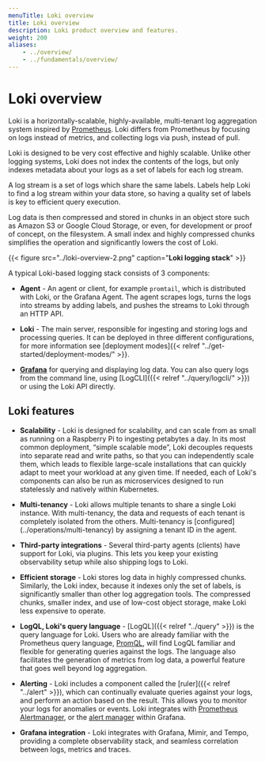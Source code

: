 ```yaml
---
menuTitle: Loki overview
title: Loki overview
description: Loki product overview and features.
weight: 200
aliases:
    - ../overview/
    - ../fundamentals/overview/
---
```


# Loki overview

Loki is a horizontally-scalable, highly-available, multi-tenant log aggregation system inspired by [Prometheus](https://prometheus.io/). Loki differs from Prometheus by focusing on logs instead of metrics, and collecting logs via push, instead of pull.

Loki is designed to be very cost effective and highly scalable. Unlike other logging systems, Loki does not index the contents of the logs, but only indexes metadata about your logs as a set of labels for each log stream. 

A log stream is a set of logs which share the same labels. Labels help Loki to find a log stream within your data store, so having a quality set of labels is key to efficient query execution.

Log data is then compressed and stored in chunks in an object store such as Amazon S3 or Google Cloud Storage, or even, for development or proof of concept, on the filesystem. A small index and highly compressed chunks simplifies the operation and significantly lowers the cost of Loki.

{{< figure  src="../loki-overview-2.png" caption="**Loki logging stack**" >}}

A typical Loki-based logging stack consists of 3 components:

- **Agent** - An agent or client, for example `promtail`, which is distributed with Loki, or the Grafana Agent. The agent scrapes logs, turns the logs into streams by adding labels, and pushes the streams to Loki through an HTTP API.

- **Loki** - The main server, responsible for ingesting and storing logs and processing queries. It can be deployed in three different configurations, for more information see [deployment modes]{{< relref "../get-started/deployment-modes/" >}}.
  
- **[Grafana](https://github.com/grafana/grafana)** for querying and displaying log data. You can also query logs from the command line, using [LogCLI]({{< relref "../query/logcli/" >}}) or using the Loki API directly.

## Loki features

- **Scalability** - Loki is designed for scalability, and can scale from as small as running on a Raspberry Pi to ingesting petabytes a day. 
In its most common deployment, “simple scalable mode”, Loki decouples requests into separate read and write paths, so that you can independently scale them, which leads to flexible large-scale installations that can quickly adapt to meet your workload at any given time.
If needed, each of Loki's components can also be run as microservices designed to run statelessly and natively within Kubernetes.

- **Multi-tenancy** - Loki allows multiple tenants to share a single Loki instance. With multi-tenancy, the data and requests of each tenant is completely isolated from the others.
Multi-tenancy is [configured] (../operations/multi-tenancy) by assigning a tenant ID in the agent.

- **Third-party integrations** - Several third-party agents (clients) have support for Loki, via plugins. This lets you keep your existing observability setup while also shipping logs to Loki.

- **Efficient storage** - Loki stores log data in highly compressed chunks. 
Similarly, the Loki index, because it indexes only the set of labels, is significantly smaller than other log aggregation tools.
The compressed chunks, smaller index, and use of low-cost object storage, make Loki less expensive to operate.

- **LogQL, Loki's query language** - [LogQL]({{< relref "../query" >}}) is the query language for Loki.  Users who are already familiar with the Prometheus query language, [PromQL](https://prometheus.io/docs/prometheus/latest/querying/basics/), will find LogQL familiar and flexible for generating queries against the logs.
The language also facilitates the generation of metrics from log data,
a powerful feature that goes well beyond log aggregation.

- **Alerting** - Loki includes a component called the [ruler]({{< relref "../alert" >}}), which can continually evaluate queries against your logs, and perform an action based on the result. This allows you to monitor your logs for anomalies or events. Loki integrates with [Prometheus Alertmanager](https://prometheus.io/docs/alerting/latest/alertmanager/), or the [alert manager](/docs/grafana/latest/alerting) within Grafana.

- **Grafana integration** - Loki integrates with Grafana, Mimir, and Tempo, providing a complete observability stack, and seamless correlation between logs, metrics and traces.
